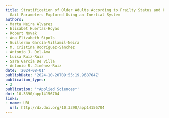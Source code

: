 ```yaml
---
title: Stratification of Older Adults According to Frailty Status and Falls Using
  Gait Parameters Explored Using an Inertial System
authors:
- Marta Neira Álvarez
- Elisabet Huertas-Hoyas
- Robert Novak
- Ana Elizabeth Sipols
- Guillermo García-Villamil-Neira
- M. Cristina Rodríguez-Sánchez
- Antonio J. Del-Ama
- Luisa Ruiz-Ruiz
- Sara García De Villa
- Antonio R. Jiménez-Ruiz
date: '2024-08-01'
publishDate: '2024-10-20T09:55:19.968764Z'
publication_types:
- 2
publication: '*Applied Sciences*'
doi: 10.3390/app14156704
links:
- name: URL
  url: http://dx.doi.org/10.3390/app14156704
---
```

